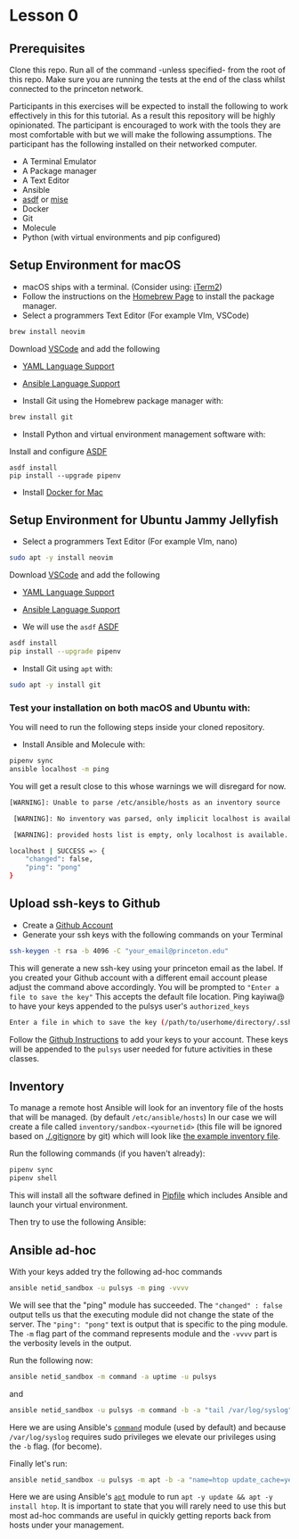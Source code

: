 # Lesson 0

## Prerequisites

Clone this repo. Run all of the command -unless specified- from the root of this
repo. Make sure you are running the tests at the end of the class whilst
connected to the princeton network.

Participants in this exercises will be expected to install the following to work
effectively in this for this tutorial. As a result this repository will be
highly opinionated. The participant is encouraged to work with the tools they
are most comfortable with but we will make the following assumptions. The
participant has the following installed on their networked computer.

* A Terminal Emulator
* A Package manager
* A Text Editor
* Ansible
* [asdf](https://asdf-vm.com/) or [mise](https://mise.jdx.dev/)
* Docker
* Git
* Molecule
* Python (with virtual environments and pip configured)

## Setup Environment for macOS

* macOS ships with a terminal. (Consider using:
  [iTerm2](https://www.iterm2.com/index.html))
* Follow the instructions on the [Homebrew Page](https://brew.sh/) to install
  the package manager.
* Select a programmers Text Editor (For example VIm, VSCode)

```bash
brew install neovim
```

Download [VSCode](https://code.visualstudio.com/) and add the following

  * [YAML Language Support](https://marketplace.visualstudio.com/items?itemName=redhat.vscode-yaml)
  * [Ansible Language Support](https://marketplace.visualstudio.com/items?itemName=redhat.ansible)

* Install Git using the Homebrew package manager with:

```bash
brew install git
```
* Install Python and virtual environment management software with:

Install and configure [ASDF](https://asdf-vm.com/)

```
asdf install
pip install --upgrade pipenv
```
* Install [Docker for Mac](https://docs.docker.com/docker-for-mac/install/)

## Setup Environment for Ubuntu Jammy Jellyfish

* Select a programmers Text Editor (For example VIm, nano)
```bash
sudo apt -y install neovim
```
Download [VSCode](https://code.visualstudio.com/) and add the following

  * [YAML Language Support](https://marketplace.visualstudio.com/items?itemName=redhat.vscode-yaml)
  * [Ansible Language Support](https://marketplace.visualstudio.com/items?itemName=redhat.ansible)

* We will use the `asdf` [ASDF](https://asdf-vm.com)

```bash
asdf install
pip install --upgrade pipenv
```

* Install Git using `apt` with:
```bash
sudo apt -y install git
```



### Test your installation on both macOS and Ubuntu with:


You will need to run the following steps inside your cloned repository.

* Install Ansible and Molecule with:
```zsh
pipenv sync
ansible localhost -m ping
```

You will get a result close to this whose warnings we will disregard for now.

```bash
[WARNING]: Unable to parse /etc/ansible/hosts as an inventory source

 [WARNING]: No inventory was parsed, only implicit localhost is available

 [WARNING]: provided hosts list is empty, only localhost is available. Note that the implicit localhost does not match 'all'

localhost | SUCCESS => {
    "changed": false,
    "ping": "pong"
}
```

## Upload ssh-keys to Github

* Create a [Github Account](https://github.com)
* Generate your ssh keys with the following commands on your Terminal
```bash
ssh-keygen -t rsa -b 4096 -C "your_email@princeton.edu"
```

This will generate a new ssh-key using your princeton email as the label. If you
created your Github account with a different email account please adjust the
command above accordingly. You will be prompted to `"Enter a file to save the
key"` This accepts the default file location. Ping kayiwa@ to have your keys
appended to the pulsys user's `authorized_keys`

```bash
Enter a file in which to save the key (/path/to/userhome/directory/.ssh/id_rsa): [Press enter]
```

Follow the [Github
Instructions](https://help.github.com/articles/adding-a-new-ssh-key-to-your-github-account/)
to add your keys to your account. These keys will be appended to the `pulsys`
user needed for future activities in these classes.

## Inventory

To manage a remote host Ansible will look for an inventory file of the hosts that will be managed. (by default `/etc/ansible/hosts`) In our case we will create a file called `inventory/sandbox-<yournetid>` (this file will be ignored based on [./.gitignore](/.gitignore) by git) which will look like [the example inventory file](./inventory/example-sandbox-yournetid).

Run the following commands (if you haven't already):

```zsh
pipenv sync
pipenv shell
```

This will install all the software defined in [Pipfile](./Pipfile) which includes Ansible and launch your virtual environment.

Then try to use the following Ansible:

## Ansible ad-hoc

With your keys added try the following ad-hoc commands

```zsh
ansible netid_sandbox -u pulsys -m ping -vvvv
```

We will see that the "ping" module has succeeded. The `"changed" : false` output
tells us that the executing module did not change the state of the server. The
`"ping": "pong"` text is output that is specific to the ping module. The `-m`
flag part of the command represents module and the `-vvvv` part is the verbosity
levels in the output.

Run the following now:

```zsh
ansible netid_sandbox -m command -a uptime -u pulsys
```

and

```zsh
ansible netid_sandbox -u pulsys -m command -b -a "tail /var/log/syslog" -u pulsys
```

Here we are using Ansible's
[`command`](https://docs.ansible.com/ansible/latest/modules/command_module.html) module (used by default) and because
`/var/log/syslog` requires sudo privileges we elevate our privileges using the
`-b` flag. (for become).

Finally let's run:

```zsh
ansible netid_sandbox -u pulsys -m apt -b -a "name=htop update_cache=yes state=present"
```

Here we are using Ansible's [`apt`](https://docs.ansible.com/ansible/latest/modules/apt_module.html?highlight=apt) module to run `apt -y update && apt -y install
htop`. It is important to state that you will rarely need to use this but most
ad-hoc commands are useful in quickly getting reports back from hosts under your
management.
